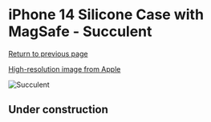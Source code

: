 # iPhone 14 Silicone Case with MagSafe - Succulent

[Return to previous page](/iphone_14)

[High-resolution image from Apple](https://store.storeimages.cdn-apple.com/8756/as-images.apple.com/is/MPTY3?wid=4500&hei=4500&fmt=png)

<div style="width: 500px"><img src="/everyphone/MPTY3.png" alt="Succulent"></div>

## Under construction
